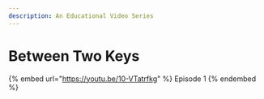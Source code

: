 ```yaml
---
description: An Educational Video Series
---
```


# Between Two Keys

{% embed url="https://youtu.be/10-VTatrfkg" %}
Episode 1
{% endembed %}
